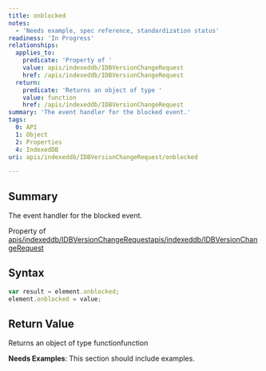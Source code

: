```yaml
---
title: onblocked
notes:
  - 'Needs example, spec reference, standardization status'
readiness: 'In Progress'
relationships:
  applies_to:
    predicate: 'Property of '
    value: apis/indexeddb/IDBVersionChangeRequest
    href: /apis/indexeddb/IDBVersionChangeRequest
  return:
    predicate: 'Returns an object of type '
    value: function
    href: /apis/indexeddb/IDBVersionChangeRequest
summary: 'The event handler for the blocked event.'
tags:
  0: API
  1: Object
  2: Properties
  4: IndexedDB
uri: apis/indexeddb/IDBVersionChangeRequest/onblocked

---
```

## <span>Summary</span>

The event handler for the blocked event.

Property of [apis/indexeddb/IDBVersionChangeRequest](/apis/indexeddb/IDBVersionChangeRequest)[apis/indexeddb/IDBVersionChangeRequest](/apis/indexeddb/IDBVersionChangeRequest)

## <span>Syntax</span>

``` js
var result = element.onblocked;
element.onblocked = value;
```

## <span>Return Value</span>

Returns an object of type functionfunction

**Needs Examples**: This section should include examples.

